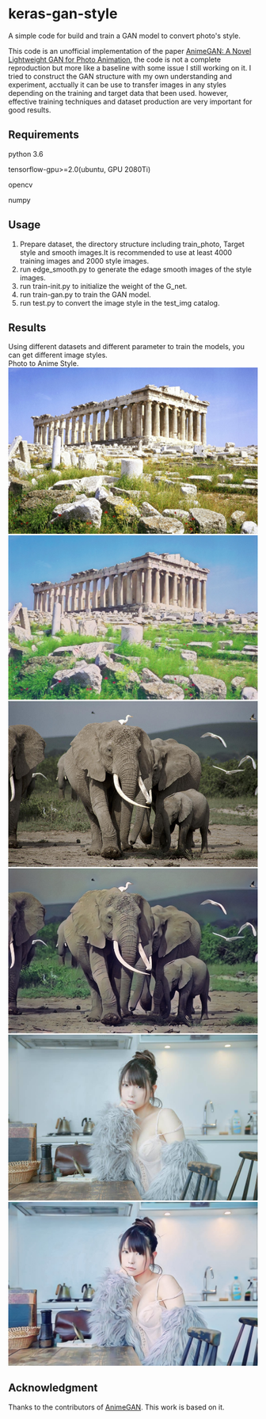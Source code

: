 # keras-gan-style
A simple code for build and train a GAN model to convert photo's style.

This code is an unofficial implementation of the paper [AnimeGAN: A Novel Lightweight GAN for Photo Animation](https://www.researchgate.net/publication/341634830_AnimeGAN_A_Novel_Lightweight_GAN_for_Photo_Animation), the code is not a complete reproduction but more like a baseline with some issue I still working on it. I tried to construct the GAN structure with my own understanding and experiment, acctually it can be use to transfer images in any styles depending on the training and target data that been used. however, effective training techniques and dataset production are very important for good results.

Requirements
-----
python 3.6  

tensorflow-gpu>=2.0(ubuntu, GPU 2080Ti)  

opencv  

numpy  


Usage
-----
1. Prepare dataset, the directory structure including train_photo, Target style and smooth images.It is recommended to use at least 4000 training images and 2000 style images.
2. run edge_smooth.py to generate the edage smooth images of the style images.
3. run train-init.py to initialize the weight of the G_net.
4. run train-gan.py to train the GAN model.
5. run test.py to convert the image style in the test_img catalog.

Results
-----
Using different datasets and different parameter to train the models, you can get different image styles.  
Photo to Anime Style.
![image](https://github.com/Enyokid/keras-gan-style/blob/main/test_img/1.jpg)
![image](https://github.com/Enyokid/keras-gan-style/blob/main/results/1.jpg)
![image](https://github.com/Enyokid/keras-gan-style/blob/main/test_img/2.jpg)
![image](https://github.com/Enyokid/keras-gan-style/blob/main/results/2.jpg)
![image](https://github.com/Enyokid/keras-gan-style/blob/main/test_img/3.jpg)
![image](https://github.com/Enyokid/keras-gan-style/blob/main/results/3.jpg)

Acknowledgment
-----
Thanks to the contributors of [AnimeGAN](https://github.com/TachibanaYoshino/AnimeGAN). This work is based on it.
